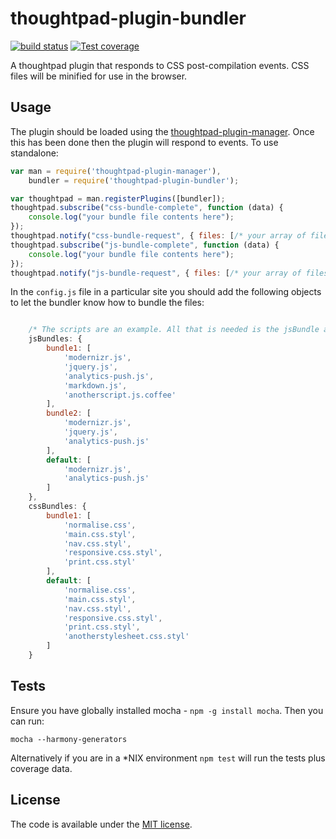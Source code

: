 thoughtpad-plugin-bundler
=================================

[![build status][travis-image]][travis-url]
[![Test coverage][coveralls-image]][coveralls-url]

A thoughtpad plugin that responds to CSS post-compilation events. CSS files will be minified for use in the browser.

## Usage

The plugin should be loaded using the [thoughtpad-plugin-manager](https://github.com/hmmdeif/thoughtpad-plugin-manager). Once this has been done then the plugin will respond to events. To use standalone:

```JavaScript
var man = require('thoughtpad-plugin-manager'),
    bundler = require('thoughtpad-plugin-bundler');

var thoughtpad = man.registerPlugins([bundler]);
thoughtpad.subscribe("css-bundle-complete", function (data) {
    console.log("your bundle file contents here"); 
});
thoughtpad.notify("css-bundle-request", { files: [/* your array of files */] });
thoughtpad.subscribe("js-bundle-complete", function (data) {
    console.log("your bundle file contents here"); 
});
thoughtpad.notify("js-bundle-request", { files: [/* your array of files */] });
```

In the `config.js` file in a particular site you should add the following objects to let the bundler know how to bundle the files:

```JavaScript

    /* The scripts are an example. All that is needed is the jsBundle and cssBundle object */
    jsBundles: {
        bundle1: [
            'modernizr.js',
            'jquery.js',
            'analytics-push.js',
            'markdown.js',
            'anotherscript.js.coffee'
        ],
        bundle2: [
            'modernizr.js',
            'jquery.js',
            'analytics-push.js'
        ],
        default: [
            'modernizr.js',
            'analytics-push.js'
        ]
    },
    cssBundles: {
        bundle1: [
            'normalise.css',
            'main.css.styl',
            'nav.css.styl',
            'responsive.css.styl',
            'print.css.styl'
        ],
        default: [
            'normalise.css',
            'main.css.styl',
            'nav.css.styl',
            'responsive.css.styl',
            'print.css.styl',
            'anotherstylesheet.css.styl'
        ]
    }
```

## Tests

Ensure you have globally installed mocha - `npm -g install mocha`. Then you can run:

`mocha --harmony-generators`

Alternatively if you are in a *NIX environment `npm test` will run the tests plus coverage data.

## License

The code is available under the [MIT license](http://deif.mit-license.org/).

[travis-image]: https://img.shields.io/travis/hmmdeif/thoughtpad-plugin-bundler/master.svg?style=flat-square
[travis-url]: https://travis-ci.org/hmmdeif/thoughtpad-plugin-bundler
[coveralls-image]: https://img.shields.io/coveralls/hmmdeif/thoughtpad-plugin-bundler/master.svg?style=flat-square
[coveralls-url]: https://coveralls.io/r/hmmdeif/thoughtpad-plugin-bundler?branch=master
